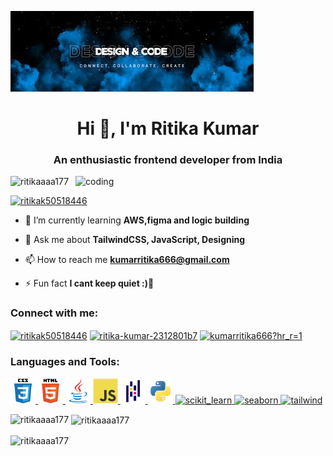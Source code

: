 ![logo](https://github.com/ritikaaaa177/ritikaaaa177/blob/main/img1.jpg)
<h1 align="center">Hi 👋, I'm Ritika Kumar</h1>
<h3 align="center">An enthusiastic frontend developer from India</h3>
<img align="right" alt="coding" width="400" src="https://user-images.githubusercontent.com/59734313/157189039-c09b3e38-9f42-42c0-ab54-14f1574190a7.gif">

<p align="left"> <img src="https://komarev.com/ghpvc/?username=ritikaaaa177&label=Profile%20views&color=0e75b6&style=flat" alt="ritikaaaa177" /> </p>

<p align="left"> <a href="https://twitter.com/ritikak50518446" target="blank"><img src="https://img.shields.io/twitter/follow/ritikak50518446?logo=twitter&style=for-the-badge" alt="ritikak50518446" /></a> </p>

- 🌱 I’m currently learning **AWS,figma and logic building**

- 💬 Ask me about **TailwindCSS, JavaScript, Designing**

- 📫 How to reach me **kumarritika666@gmail.com**

- ⚡ Fun fact **I cant keep quiet :)🤣**

<h3 align="left">Connect with me:</h3>
<p align="left">
<a href="https://twitter.com/ritikak50518446" target="blank"><img align="center" src="https://raw.githubusercontent.com/rahuldkjain/github-profile-readme-generator/master/src/images/icons/Social/twitter.svg" alt="ritikak50518446" height="30" width="40" /></a>
<a href="https://linkedin.com/in/ritika-kumar-2312801b7" target="blank"><img align="center" src="https://raw.githubusercontent.com/rahuldkjain/github-profile-readme-generator/master/src/images/icons/Social/linked-in-alt.svg" alt="ritika-kumar-2312801b7" height="30" width="40" /></a>
<a href="https://www.hackerrank.com/kumarritika666?hr_r=1" target="blank"><img align="center" src="https://raw.githubusercontent.com/rahuldkjain/github-profile-readme-generator/master/src/images/icons/Social/hackerrank.svg" alt="kumarritika666?hr_r=1" height="30" width="40" /></a>
</p>

<h3 align="left">Languages and Tools:</h3>
<p align="left"> <a href="https://www.w3schools.com/css/" target="_blank" rel="noreferrer"> <img src="https://raw.githubusercontent.com/devicons/devicon/master/icons/css3/css3-original-wordmark.svg" alt="css3" width="40" height="40"/> </a> <a href="https://www.w3.org/html/" target="_blank" rel="noreferrer"> <img src="https://raw.githubusercontent.com/devicons/devicon/master/icons/html5/html5-original-wordmark.svg" alt="html5" width="40" height="40"/> </a> <a href="https://www.java.com" target="_blank" rel="noreferrer"> <img src="https://raw.githubusercontent.com/devicons/devicon/master/icons/java/java-original.svg" alt="java" width="40" height="40"/> </a> <a href="https://developer.mozilla.org/en-US/docs/Web/JavaScript" target="_blank" rel="noreferrer"> <img src="https://raw.githubusercontent.com/devicons/devicon/master/icons/javascript/javascript-original.svg" alt="javascript" width="40" height="40"/> </a> <a href="https://pandas.pydata.org/" target="_blank" rel="noreferrer"> <img src="https://raw.githubusercontent.com/devicons/devicon/2ae2a900d2f041da66e950e4d48052658d850630/icons/pandas/pandas-original.svg" alt="pandas" width="40" height="40"/> </a> <a href="https://www.python.org" target="_blank" rel="noreferrer"> <img src="https://raw.githubusercontent.com/devicons/devicon/master/icons/python/python-original.svg" alt="python" width="40" height="40"/> </a> <a href="https://scikit-learn.org/" target="_blank" rel="noreferrer"> <img src="https://upload.wikimedia.org/wikipedia/commons/0/05/Scikit_learn_logo_small.svg" alt="scikit_learn" width="40" height="40"/> </a> <a href="https://seaborn.pydata.org/" target="_blank" rel="noreferrer"> <img src="https://seaborn.pydata.org/_images/logo-mark-lightbg.svg" alt="seaborn" width="40" height="40"/> </a> <a href="https://tailwindcss.com/" target="_blank" rel="noreferrer"> <img src="https://www.vectorlogo.zone/logos/tailwindcss/tailwindcss-icon.svg" alt="tailwind" width="40" height="40"/> </a> </p>

<p><img align="left" src="https://github-readme-stats.vercel.app/api/top-langs?username=ritikaaaa177&show_icons=true&locale=en&layout=compact" alt="ritikaaaa177" /></p>

<p>&nbsp;<img align="center" src="https://github-readme-stats.vercel.app/api?username=ritikaaaa177&show_icons=true&locale=en" alt="ritikaaaa177" /></p>

<p><img align="center" src="https://github-readme-streak-stats.herokuapp.com/?user=ritikaaaa177&" alt="ritikaaaa177" /></p>

